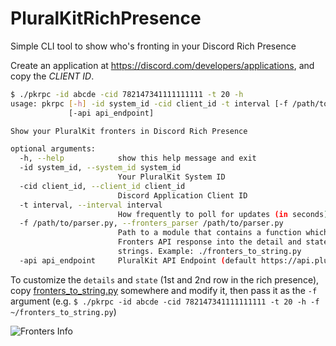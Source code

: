 # PluralKitRichPresence
Simple CLI tool to show who's fronting in your Discord Rich Presence

Create an application at https://discord.com/developers/applications, and copy the *CLIENT ID*.
```sh
$ ./pkrpc -id abcde -cid 782147341111111111 -t 20 -h
usage: pkrpc [-h] -id system_id -cid client_id -t interval [-f /path/to/parser.py]
             [-api api_endpoint]

Show your PluralKit fronters in Discord Rich Presence

optional arguments:
  -h, --help            show this help message and exit
  -id system_id, --system_id system_id
                        Your PluralKit System ID
  -cid client_id, --client_id client_id
                        Discord Application Client ID
  -t interval, --interval interval
                        How frequently to poll for updates (in seconds), >= 15
  -f /path/to/parser.py, --fronters_parser /path/to/parser.py
                        Path to a module that contains a function which converts the
                        Fronters API response into the detail and state Rich Presence
                        strings. Example: ./fronters_to_string.py
  -api api_endpoint     PluralKit API Endpoint (default https://api.pluralkit.me)
  ```
  
To customize the `details` and `state` (1st and 2nd row in the rich presence), copy [fronters_to_string.py](https://github.com/Transfusion/PluralKitRichPresence/blob/master/fronters_to_string.py) somewhere and modify it, then pass it as the `-f` argument (e.g. `$ ./pkrpc -id abcde -cid 782147341111111111 -t 20 -h -f ~/fronters_to_string.py`)

![Fronters Info](https://i.imgur.com/Xr1tiCg.png)
